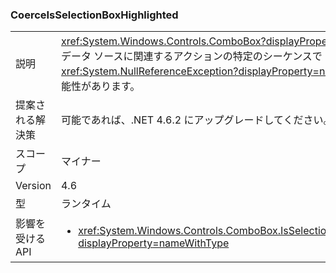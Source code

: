 ### <a name="coerceisselectionboxhighlighted"></a>CoerceIsSelectionBoxHighlighted

|   |   |
|---|---|
|説明|<xref:System.Windows.Controls.ComboBox?displayProperty=name> とそのデータ ソースに関連するアクションの特定のシーケンスで <xref:System.NullReferenceException?displayProperty=name> が発生する可能性があります。|
|提案される解決策|可能であれば、.NET 4.6.2 にアップグレードしてください。|
|スコープ|マイナー|
|Version|4.6|
|型|ランタイム|
|影響を受ける API|<ul><li><xref:System.Windows.Controls.ComboBox.IsSelectionBoxHighlighted?displayProperty=nameWithType></li></ul>|

